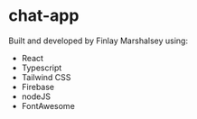 # chat-app
Built and developed by Finlay Marshalsey using:
 - React
 - Typescript
 - Tailwind CSS
 - Firebase
 - nodeJS
 - FontAwesome
 
